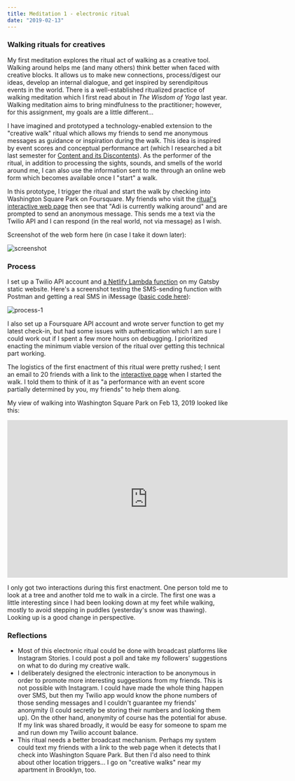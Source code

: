 ```yaml
---
title: Meditation 1 - electronic ritual
date: "2019-02-13"
---
```


### Walking rituals for creatives

My first meditation explores the ritual act of walking as a creative tool. Walking around helps me (and many others) think better when faced with creative blocks. It allows us to make new connections, process/digest our ideas, develop an internal dialogue, and get inspired by serendipitous events in the world. There is a well-established ritualized practice of walking meditation which I first read about in _The Wisdom of Yoga_ last year. Walking meditation aims to bring mindfulness to the practitioner; however, for this assignment, my goals are a little different...

I have imagined and prototyped a technology-enabled extension to the "creative walk" ritual which allows my friends to send me anonymous messages as guidance or inspiration during the walk. This idea is inspired by event scores and conceptual performance art (which I researched a bit last semester for [Content and its Discontents](../../content-and-its-discontents/ar-study)). As the performer of the ritual, in addition to processing the sights, sounds, and smells of the world around me, I can also use the information sent to me through an online web form which becomes available once I "start" a walk.

In this prototype, I trigger the ritual and start the walk by checking into Washington Square Park on Foursquare. My friends who visit the [ritual's interactive web page](/projects/electronic-rituals/walking-ritual) then see that "Adi is currently walking around" and are prompted to send an anonymous message. This sends me a text via the Twilio API and I can respond (in the real world, not via message) as I wish.

Screenshot of the web form here (in case I take it down later):

![screenshot](meditation-1-screenshot.png)

### Process

I set up a Twilio API account and [a Netlify Lambda function](https://www.netlify.com/docs/functions/) on my Gatsby static website. Here's a screenshot testing the SMS-sending function with Postman and getting a real SMS in iMessage ([basic code here](https://github.com/adidahiya/website/blob/a657573607e6532ccf3c6d9be6d03feecb7eb687/server/functions/sendAdiMessage.js)):

![process-1](meditation-1-process-1.png)

I also set up a Foursquare API account and wrote server function to get my latest check-in, but had some issues with authentication which I am sure I could work out if I spent a few more hours on debugging. I prioritized enacting the minimum viable version of the ritual over getting this technical part working.

The logistics of the first enactment of this ritual were pretty rushed; I sent an email to 20 friends with a link to the [interactive page](/projects/electronic-rituals/walking-ritual) when I started the walk. I told them to think of it as "a performance with an event score partially determined by you, my friends" to help them along.

My view of walking into Washington Square Park on Feb 13, 2019 looked like this:

<iframe src="https://player.vimeo.com/video/317114111?loop=1&title=0&byline=0&portrait=0" width="640" height="360" frameborder="0" webkitallowfullscreen mozallowfullscreen allowfullscreen></iframe>

I only got two interactions during this first enactment. One person told me to look at a tree and another told me to walk in a circle. The first one was a little interesting since I had been looking down at my feet while walking, mostly to avoid stepping in puddles (yesterday's snow was thawing). Looking up is a good change in perspective.

### Reflections

-   Most of this electronic ritual could be done with broadcast platforms like Instagram Stories. I could post a poll and take my followers' suggestions on what to do during my creative walk.
-   I deliberately designed the electronic interaction to be anonymous in order to promote more interesting suggestions from my friends. This is not possible with Instagram. I could have made the whole thing happen over SMS, but then my Twilio app would know the phone numbers of those sending messages and I couldn't guarantee my friends' anonymity (I could secretly be storing their numbers and looking them up). On the other hand, anonymity of course has the potential for abuse. If my link was shared broadly, it would be easy for someone to spam me and run down my Twilio account balance.
-   This ritual needs a better broadcast mechanism. Perhaps my system could text my friends with a link to the web page when it detects that I check into Washington Square Park. But then I'd also need to think about other location triggers... I go on "creative walks" near my apartment in Brooklyn, too.
